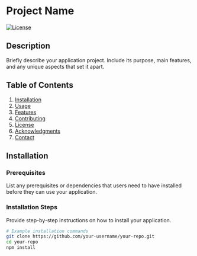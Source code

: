 # Project Name

[![License](https://img.shields.io/badge/License-MIT-blue.svg)](https://opensource.org/licenses/MIT)

## Description

Briefly describe your application project. Include its purpose, main features, and any unique aspects that set it apart.

## Table of Contents

1. [Installation](#installation)
2. [Usage](#usage)
3. [Features](#features)
4. [Contributing](#contributing)
5. [License](#license)
6. [Acknowledgments](#acknowledgments)
7. [Contact](#contact)

## Installation

### Prerequisites

List any prerequisites or dependencies that users need to have installed before they can use your application.

### Installation Steps

Provide step-by-step instructions on how to install your application.

```bash
# Example installation commands
git clone https://github.com/your-username/your-repo.git
cd your-repo
npm install
